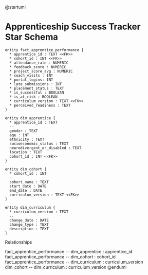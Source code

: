 @startuml
# Apprenticeship Success Tracker Star Schema
```plantuml
entity fact_apprentice_performance {
  * apprentice_id : TEXT <<FK>>
  * cohort_id : INT <<FK>>
  * attendance_rate : NUMERIC
  * feedback_score : NUMERIC
  * project_score_avg : NUMERIC
  * coach_visits : INT 
  * portal_logins: INT 
  * late_submissions : INT
  * placement_status : TEXT
  * is_successful : BOOLEAN
  * is_at_risk : BOOLEAN
  * curriculum_version : TEXT <<FK>>
  * perceived_readiness : TEXT 
}

entity dim_apprentice {
  * apprentice_id : TEXT
  --
  gender : TEXT
  age : INT
  ethnicity : TEXT
  socioeconomic_status : TEXT
  neurodivergent_or_disabled : TEXT
  location : TEXT
  cohort_id : INT <<FK>>
}

entity dim_cohort {
  * cohort_id : INT
  --
  cohort_name : TEXT
  start_date : DATE
  end_date : DATE
  curriculum_version : TEXT <<FK>>
}

entity dim_curriculum {
  * curriculum_version : TEXT
  --
  change_date : DATE
  change_type : TEXT
  description : TEXT
}
```

Relationships

fact_apprentice_performance -- dim_apprentice : apprentice_id
fact_apprentice_performance -- dim_cohort : cohort_id
fact_apprentice_performance -- dim_curriculum : curriculum_version
dim_cohort -- dim_curriculum : curriculum_version
@enduml
